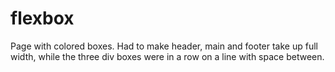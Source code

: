 # flexbox
Page with colored boxes. Had to make header, main and footer take up full width, while the three div boxes were in a row on a line with space between.